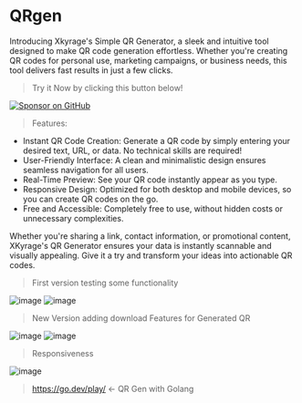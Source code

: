 # QRgen
Introducing Xkyrage's Simple QR Generator, a sleek and intuitive tool designed to make QR code generation effortless. Whether you're creating QR codes for personal use, marketing campaigns, or business needs, this tool delivers fast results in just a few clicks.

> Try it Now by clicking this button below!

[![Sponsor on GitHub](https://dabuttonfactory.com/button.png?t=QRgen&f=Calibri-Bold&ts=28&tc=fff&hp=45&vp=20&w=1000&h=50&c=11&bgt=unicolored&bgc=33c0c0)](https://xkyrage.github.io/QRgen/)

> Features:
- Instant QR Code Creation: Generate a QR code by simply entering your desired text, URL, or data. No technical skills are required!
- User-Friendly Interface: A clean and minimalistic design ensures seamless navigation for all users.
- Real-Time Preview: See your QR code instantly appear as you type.
- Responsive Design: Optimized for both desktop and mobile devices, so you can create QR codes on the go.
- Free and Accessible: Completely free to use, without hidden costs or unnecessary complexities.

Whether you're sharing a link, contact information, or promotional content, XKyrage's QR Generator ensures your data is instantly scannable and visually appealing. Give it a try and transform your ideas into actionable QR codes.

> First version testing some functionality

![image](https://github.com/user-attachments/assets/82f12c81-e366-4464-a881-830e58b434b8)
![image](https://github.com/user-attachments/assets/3f8758fd-fd85-422d-9f1e-9a50ff420ea2)

> New Version adding download Features for Generated QR

![image](https://github.com/user-attachments/assets/12e78868-933b-495b-98f6-51bb51785240)
![image](https://github.com/user-attachments/assets/213ed51c-d191-4a34-8985-8e52a5a9410e)

> Responsiveness

![image](https://github.com/user-attachments/assets/3830b310-bd47-4b6d-8ec7-7798a8e5e798)

> https://go.dev/play/ <- QR Gen with Golang


